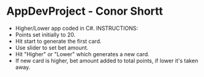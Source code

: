 # AppDevProject - Conor Shortt #
- Higher/Lower app coded in C#.
INSTRUCTIONS:
- Points set initially to 20.
- Hit start to generate the first card.
- Use slider to set bet amount.
- Hit "Higher" or "Lower" which generates a new card.
- If new card is higher, bet amount added to total points, if lower it's taken away.
